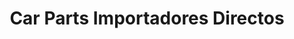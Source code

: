 ---
title: "Car Parts Importadores Directos"
url: /santiago/car-parts-importadores-directos/
shop: Autoteile
---